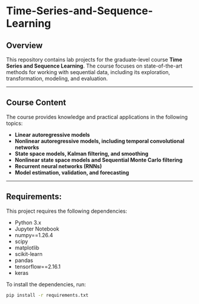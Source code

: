 # Time-Series-and-Sequence-Learning
## Overview
This repository contains lab projects for the graduate-level course **Time Series and Sequence Learning**. The course focuses on state-of-the-art methods for working with sequential data, including its exploration, transformation, modeling, and evaluation.

---

## Course Content
The course provides knowledge and practical applications in the following topics:

- **Linear autoregressive models**
- **Nonlinear autoregressive models, including temporal convolutional networks**
- **State space models, Kalman filtering, and smoothing**
- **Nonlinear state space models and Sequential Monte Carlo filtering**
- **Recurrent neural networks (RNNs)**
- **Model estimation, validation, and forecasting**

---

## Requirements:  
This project requires the following dependencies:  

- Python 3.x  
- Jupyter Notebook  
- numpy==1.26.4  
- scipy  
- matplotlib  
- scikit-learn  
- pandas  
- tensorflow==2.16.1  
- keras

To install the dependencies, run:  
```bash
pip install -r requirements.txt  
